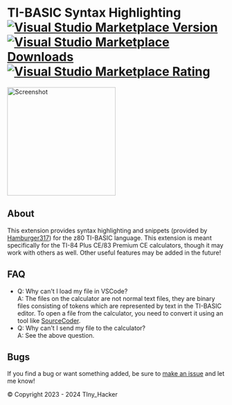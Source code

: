 # TI-BASIC Syntax Highlighting <a href="https://marketplace.visualstudio.com/items?itemName=tiny-hacker.ti-basic"><img alt="Visual Studio Marketplace Version" src="https://img.shields.io/visual-studio-marketplace/v/tiny-hacker.ti-basic?label=Visual%20Studio%20Marketplace"></a> <a href="https://marketplace.visualstudio.com/items?itemName=tiny-hacker.ti-basic"><img alt="Visual Studio Marketplace Downloads" src="https://img.shields.io/visual-studio-marketplace/d/tiny-hacker.ti-basic?label=Downloads"></a> <a href="https://marketplace.visualstudio.com/items?itemName=tiny-hacker.ti-basic"><img alt="Visual Studio Marketplace Rating" src="https://img.shields.io/visual-studio-marketplace/r/tiny-hacker.ti-basic?label=Rating"></a>

<img alt="Screenshot" src="https://raw.githubusercontent.com/TIny-Hacker/language-ti-basic/main/assets/screenshot.png" width="250" />

## About
This extension provides syntax highlighting and snippets (provided by [Hamburger317](https://github.com/Hamburger317)) for the z80 TI-BASIC language. This extension is meant specifically for the TI-84 Plus CE/83 Premium CE calculators, though it may work with others as well. Other useful features may be added in the future!

## FAQ
 * Q: Why can't I load my file in VSCode?<br/>
   A: The files on the calculator are not normal text files, they are binary files consisting of tokens which are represented by text in the TI-BASIC editor. To open a file from the calculator, you need to convert it using an tool like [SourceCoder](https://cemetech.net/sc).
 * Q: Why can't I send my file to the calculator?<br/>
   A: See the above question.

## Bugs
If you find a bug or want something added, be sure to [make an issue](https://github.com/TIny-Hacker/language-ti-basic/issues) and let me know!

© Copyright 2023 - 2024 TIny_Hacker
